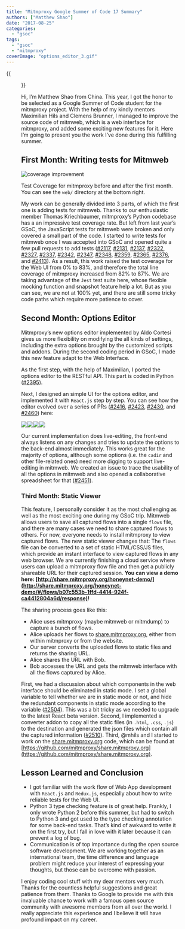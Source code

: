 ```yaml
---
title: "Mitmproxy Google Summer of Code 17 Summary"
authors: ["Matthew Shao"]
date: "2017-08-25"
categories: 
  - "gsoc"
tags: 
  - "gsoc"
  - "mitmproxy"
coverImage: "options_editor_3.gif"
---
```

{{<figure src="images/banner.png" alt="Banner" width="50%">}}

Hi, I’m Matthew Shao from China. This year, I got the honor to be selected as a Google Summer of Code student for the mitmproxy project. With the help of my kindly mentors Maximilian Hils and Clemens Brunner, I managed to improve the source code of mitmweb, which is a web interface for mitmproxy, and added some exciting new features for it. Here I’m going to present you the work I’ve done during this fulfilling summer.

## First Month: Writing tests for Mitmweb

![coverage improvement](images/coverage.png)

Test Coverage for mitmproxy before and after the first month. You can see the `web/` directory at the bottom right.

My work can be generally divided into 3 parts, of which the first one is adding tests for mitmweb. Thanks to our enthusiastic member Thomas Kriechbaumer, mitmproxy’s Python codebase has a an impressive test coverage rate. But left from last year’s GSoC, the JavaScript tests for mitmweb were broken and only covered a small part of the code. I started to write tests for mitmweb once I was accepted into GSoC and opened quite a few pull requests to add tests ([#2117](https://github.com/mitmproxy/mitmproxy/pull/2117), [#2131](https://github.com/mitmproxy/mitmproxy/pull/2131), [#2137](https://github.com/mitmproxy/mitmproxy/pull/2137), [#2322](https://github.com/mitmproxy/mitmproxy/pull/2322), [#2327](https://github.com/mitmproxy/mitmproxy/pull/2327), [#2337](https://github.com/mitmproxy/mitmproxy/pull/2337), [#2342](https://github.com/mitmproxy/mitmproxy/pull/2342), [#2347](https://github.com/mitmproxy/mitmproxy/pull/2347), [#2348](https://github.com/mitmproxy/mitmproxy/pull/2348), [#2359](https://github.com/mitmproxy/mitmproxy/pull/2359), [#2365](https://github.com/mitmproxy/mitmproxy/pull/2365), [#2376](https://github.com/mitmproxy/mitmproxy/pull/2376), and [#2413](https://github.com/mitmproxy/mitmproxy/pull/2413)). As a result, this work raised the test coverage for the Web UI from 0% to 83%, and therefore the total line coverage of mitmproxy increased from 82% to 87%. We are taking advantage of the `Jest` test suite here, whose flexible mocking function and snapshot feature help a lot. But as you can see, we are not at 100% yet, and there are still some tricky code paths which require more patience to cover.

## Second Month: Options Editor

Mitmproxy’s new options editor implemented by Aldo Cortesi gives us more flexibility on modifying the all kinds of settings, including the extra options brought by the customized scripts and addons. During the second coding period in GSoC, I made this new feature adapt to the Web Interface.

As the first step, with the help of Maximilian, I ported the options editor to the RESTful API. This part is coded in Python ([#2395](https://github.com/mitmproxy/mitmproxy/pull/2395)).

Next, I designed an simple UI for the options editor, and implemented it with `React.js` step by step. You can see how the editor evolved over a series of PRs ([#2416](https://github.com/mitmproxy/mitmproxy/pull/2416), [#2423](https://github.com/mitmproxy/mitmproxy/pull/2423), [#2430](https://github.com/mitmproxy/mitmproxy/pull/2430), and [#2460](https://github.com/mitmproxy/mitmproxy/pull/2460)) here:

![](images/options_editor_1.gif)![](images/options_editor_2.gif)![](images/options_editor_3.gif)![](images/options_editor_4.gif)

Our current implementation does live-editing, the front-end always listens on any changes and tries to update the options to the back-end almost immediately. This works great for the majority of options, although some options (i.e. the `cadir` and other file-related ones) need more digging to support live-editing in mitmweb. We created an issue to trace the usability of all the options in mitmweb and also opened a collaborative spreadsheet for that ([#2451](https://github.com/mitmproxy/mitmproxy/issues/2451)).

### Third Month: Static Viewer

This feature, I personally consider it as the most challenging as well as the most exciting one during my GSoC trip. Mitmweb allows users to save all captured flows into a single `flows` file, and there are many cases we need to share captured flows to others. For now, everyone needs to install mitmproxy to view captured flows. The new static viewer changes that: The `flows` file can be converted to a set of static HTML/CSS/JS files, which provide an instant interface to view captured flows in any web browser. We are currently finishing a cloud service where users can upload a mitmproxy flow file and then get a publicly shareable URL for their captured session. **You can view a demo here: [http://share.mitmproxy.org/honeynet-demo/](http://share.mitmproxy.org/honeynet-demo/#/flows/b07c553b-1ffd-4414-924f-ca4412804a6d/response)!**

The sharing process goes like this:

- Alice uses mitmproxy (maybe mitmweb or mitmdump) to capture a bunch of flows.
- Alice uploads her flows to [share.mitmproxy.org](http://share.mitmproxy.org), either from within mitmproxy or from the website.
- Our server converts the uploaded flows to static files and returns the sharing URL.
- Alice shares the URL with Bob.
- Bob accesses the URL and gets the mitmweb interface with all the flows captured by Alice.

First, we had a discussion about which components in the web interface should be eliminated in static mode. I set a global variable to tell whether we are in static mode or not, and hide the redundant components in static mode according to the variable ([#2504](https://github.com/mitmproxy/mitmproxy/pull/2504)). This was a bit tricky as we needed to upgrade to the latest React beta version. Second, I implemented a converter addon to copy all the static files (in `.html`, `.css`, `.js`) to the destination and generated the json files which contain all the captured information ([#2510](https://github.com/mitmproxy/mitmproxy/pull/2510)). Third, @mhils and I started to work on the [share.mitmproxy.org](http://share.mitmproxy.org) code, which can be found at [https://github.com/mitmproxy/share.mitmproxy.org](https://github.com/mitmproxy/share.mitmproxy.org).

## Lesson Learned and Conclusion

- I got familiar with the work flow of Web App development with `React.js` and `Redux.js`, especially about how to write reliable tests for the Web UI.
- Python 3 type checking feature is of great help. Frankly, I only wrote Python 2 before this summer, but had to switch to Python 3 and got used to the type checking annotation for some back-end tasks. That’s kind of awkward to write it on the first try, but I fall in love with it later because it can prevent a log of bug.
- Communication is of top importance during the open source software development. We are working together as an international team, the time difference and language problem might reduce your interest of expressing your thoughts, but those can be overcome with passion.

I enjoy coding cool stuff with my dear mentors very much. Thanks for the countless helpful suggestions and great patience from them. Thanks to Google to provide me with this invaluable chance to work with a famous open source community with awesome members from all over the world. I really appreciate this experience and I believe it will have profound impact on my career.
